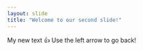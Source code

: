 ```yaml
---
layout: slide
title: "Welcome to our second slide!"
---
```

My new text 👍
Use the left arrow to go back!
